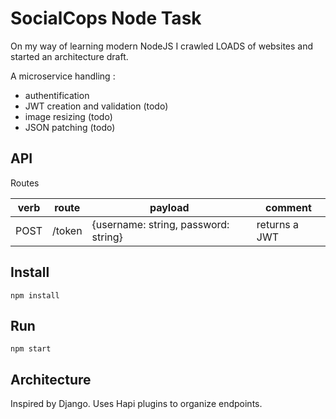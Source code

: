 # SocialCops Node Task

On my way of learning modern NodeJS I crawled LOADS of websites and started
an architecture draft.

A microservice handling :
- authentification
- JWT creation and validation (todo)
- image resizing (todo)
- JSON patching (todo)

## API

Routes

|verb|route|payload|comment|
|----|-----|-------|-------|
|POST  | /token | {username: string, password: string} | returns a JWT|

## Install

`npm install`

## Run

`npm start`

## Architecture

Inspired by Django. Uses Hapi plugins to organize endpoints.


